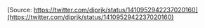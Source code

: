 [Source: https://twitter.com/diprjk/status/1410952942237020160](https://twitter.com/diprjk/status/1410952942237020160)